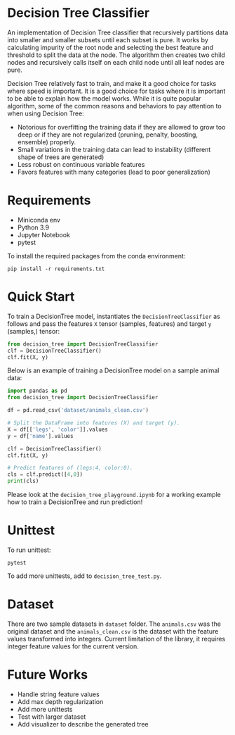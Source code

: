 # Decision Tree Classifier

An implementation of Decision Tree classifier that recursively partitions data into smaller and smaller subsets until each subset is pure. It works by calculating impurity of
the root node and selecting the best feature and threshold to split the data at the node. The algorithm then creates two child nodes and recursively calls itself on each child node until all leaf nodes are pure.

Decision Tree relatively fast to train, and make it a good choice for tasks where speed is important. It is a good choice for tasks where it is important to be able to explain how the model works. While it is quite popular algorithm, some of the common reasons and behaviors to pay attention to when using Decision Tree:

- Notorious for overfitting the training data if they are allowed to grow too deep or if they are not regularized (pruning, penalty, boosting, ensemble) properly.
- Small variations in the training data can lead to instability (different shape of trees are generated)
- Less robust on continuous variable features
- Favors features with many categories (lead to poor generalization)


# Requirements

- Miniconda env
- Python 3.9
- Jupyter Notebook
- pytest

To install the required packages from the conda environment:

```
pip install -r requirements.txt
```

# Quick Start

To train a DecisionTree model, instantiates the `DecisionTreeClassifier` as follows and pass the features `X` tensor (samples, features) and target `y` (samples,) tensor:

```python
from decision_tree import DecisionTreeClassifier
clf = DecisionTreeClassifier()
clf.fit(X, y)
```

Below is an example of training a DecisionTree model on a sample animal data:

```python
import pandas as pd
from decision_tree import DecisionTreeClassifier

df = pd.read_csv('dataset/animals_clean.csv')

# Split the DataFrame into features (X) and target (y).
X = df[['legs', 'color']].values
y = df['name'].values

clf = DecisionTreeClassifier()
clf.fit(X, y)

# Predict features of (legs:4, color:0).
cls = clf.predict([4,0])
print(cls)
```

Please look at the `decision_tree_playground.ipynb` for a working example how to train a DecisionTree and run prediction!

# Unittest

To run unittest:

```
pytest
```

To add more unittests, add to `decision_tree_test.py`.

# Dataset

There are two sample datasets in `dataset` folder. The `animals.csv` was the original dataset and the `animals_clean.csv` is the dataset with the feature values transformed into integers. Current limitation of the library, it requires integer feature values for the current version.

# Future Works 

- Handle string feature values
- Add max depth regularization
- Add more unittests
- Test with larger dataset
- Add visualizer to describe the generated tree

